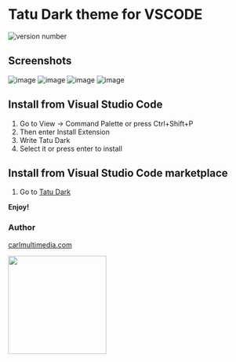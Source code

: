 # Tatu Dark theme for VSCODE
![version number](https://vsmarketplacebadge.apphb.com/version/Carlmultimedia.tatu-dark.svg)

## Screenshots


![image](https://user-images.githubusercontent.com/13625386/121794378-2dad5300-cbcd-11eb-8199-df97a9052403.png)
![image](https://user-images.githubusercontent.com/13625386/121794405-62210f00-cbcd-11eb-8a51-2a95ca24f932.png)
![image](https://user-images.githubusercontent.com/13625386/121794415-6ea56780-cbcd-11eb-8077-418742e199ad.png)
![image](https://user-images.githubusercontent.com/13625386/121794420-79f89300-cbcd-11eb-9f33-917bc6a557b7.png)

## Install from Visual Studio Code

1. Go to View -> Command Palette or press Ctrl+Shift+P
2. Then enter Install Extension
3. Write Tatu Dark
4. Select it or press enter to install

## Install from Visual Studio Code marketplace 

1. Go to [Tatu Dark](https://marketplace.visualstudio.com/items?itemName=Carlmultimedia.tatu-dark)


**Enjoy!**

### Author

[carlmultimedia.com](https://carlmultimedia.com/)


[<img src="https://cdn.buymeacoffee.com/buttons/v2/default-green.png" width="200">](https://www.buymeacoffee.com/carlmultimediaa)
